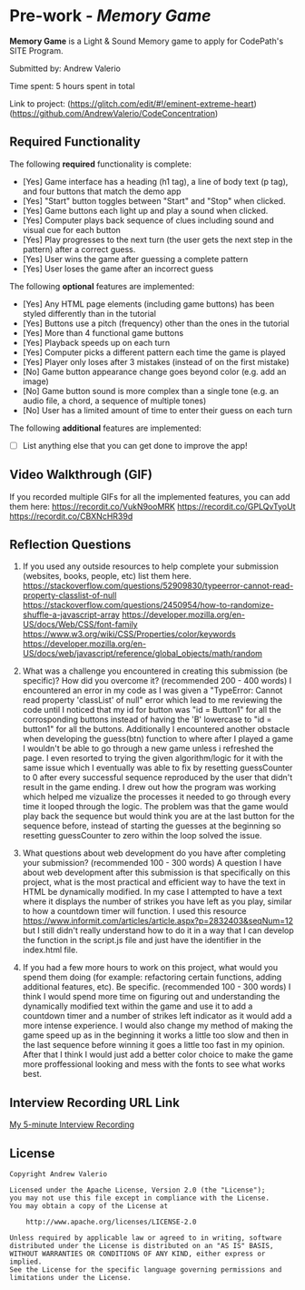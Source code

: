 # Pre-work - *Memory Game*

**Memory Game** is a Light & Sound Memory game to apply for CodePath's SITE Program. 

Submitted by: Andrew Valerio

Time spent: 5 hours spent in total

Link to project: (https://glitch.com/edit/#!/eminent-extreme-heart) (https://github.com/AndrewValerio/CodeConcentration)

## Required Functionality

The following **required** functionality is complete:

* [Yes] Game interface has a heading (h1 tag), a line of body text (p tag), and four buttons that match the demo app
* [Yes] "Start" button toggles between "Start" and "Stop" when clicked. 
* [Yes] Game buttons each light up and play a sound when clicked. 
* [Yes] Computer plays back sequence of clues including sound and visual cue for each button
* [Yes] Play progresses to the next turn (the user gets the next step in the pattern) after a correct guess. 
* [Yes] User wins the game after guessing a complete pattern
* [Yes] User loses the game after an incorrect guess

The following **optional** features are implemented:

* [Yes] Any HTML page elements (including game buttons) has been styled differently than in the tutorial
* [Yes] Buttons use a pitch (frequency) other than the ones in the tutorial
* [Yes] More than 4 functional game buttons
* [Yes] Playback speeds up on each turn
* [Yes] Computer picks a different pattern each time the game is played
* [Yes] Player only loses after 3 mistakes (instead of on the first mistake)
* [No] Game button appearance change goes beyond color (e.g. add an image)
* [No] Game button sound is more complex than a single tone (e.g. an audio file, a chord, a sequence of multiple tones)
* [No] User has a limited amount of time to enter their guess on each turn

The following **additional** features are implemented:

- [ ] List anything else that you can get done to improve the app!

## Video Walkthrough (GIF)

If you recorded multiple GIFs for all the implemented features, you can add them here:
https://recordit.co/VukN9ooMRK
https://recordit.co/GPLQvTyoUt
https://recordit.co/CBXNcHR39d


## Reflection Questions
1. If you used any outside resources to help complete your submission (websites, books, people, etc) list them here. 
https://stackoverflow.com/questions/52909830/typeerror-cannot-read-property-classlist-of-null
https://stackoverflow.com/questions/2450954/how-to-randomize-shuffle-a-javascript-array
https://developer.mozilla.org/en-US/docs/Web/CSS/font-family
https://www.w3.org/wiki/CSS/Properties/color/keywords
https://developer.mozilla.org/en-US/docs/web/javascript/reference/global_objects/math/random

2. What was a challenge you encountered in creating this submission (be specific)? How did you overcome it? (recommended 200 - 400 words) 
I encountered an error in my code as I was given a "TypeError: Cannot read property 'classList' of null" error which lead to me reviewing the code until I noticed that my id for button was "id = Button1" for all the corrosponding buttons instead of having the 'B' lowercase to "id = button1" for all the buttons. Additionally I encountered another obstacle when developing the guess(btn) function to where after I played a game I wouldn't be able to go through a new game unless i refreshed the page. I even resorted to trying the given algorithm/logic for it with the same issue which I eventually was able to fix by resetting guessCounter to 0 after every successful sequence reproduced by the user that didn't result in the game ending. I drew out how the program was working which helped me vizualize the processes it needed to go through every time it looped through the logic. The problem was that the game would play back the sequence but would think you are at the last button for the sequence before, instead of starting the guesses at the beginning so resetting guessCounter to zero within the loop solved the issue. 

3. What questions about web development do you have after completing your submission? (recommended 100 - 300 words) 
A question I have about web development after this submission is that specifically on this project, what is the most practical and efficient way to have the text in HTML be dynamically modified. In my case I attempted to have a text where it displays the number of strikes you have left as you play, similar to how a countdown timer will function. I used this resource https://www.informit.com/articles/article.aspx?p=2832403&seqNum=12 but I still didn't really understand how to do it in a way that I can develop the function in the script.js file and just have the identifier in the index.html file.

4. If you had a few more hours to work on this project, what would you spend them doing (for example: refactoring certain functions, adding additional features, etc). Be specific. (recommended 100 - 300 words) 
I think I would spend more time on figuring out and understanding the dynamically modified text within the game and use it to add a countdown timer and a number of strikes left indicator as it would add a more intense experience. I would also change my method of making the game speed up as in the beginning it works a little too slow and then in the last sequence before winning it goes a little too fast in my opinion. After that I think I would just add a better color choice to make the game more proffessional looking and mess with the fonts to see what works best.

## Interview Recording URL Link

[My 5-minute Interview Recording](your-link-here)


## License

    Copyright Andrew Valerio

    Licensed under the Apache License, Version 2.0 (the "License");
    you may not use this file except in compliance with the License.
    You may obtain a copy of the License at

        http://www.apache.org/licenses/LICENSE-2.0

    Unless required by applicable law or agreed to in writing, software
    distributed under the License is distributed on an "AS IS" BASIS,
    WITHOUT WARRANTIES OR CONDITIONS OF ANY KIND, either express or implied.
    See the License for the specific language governing permissions and
    limitations under the License.
